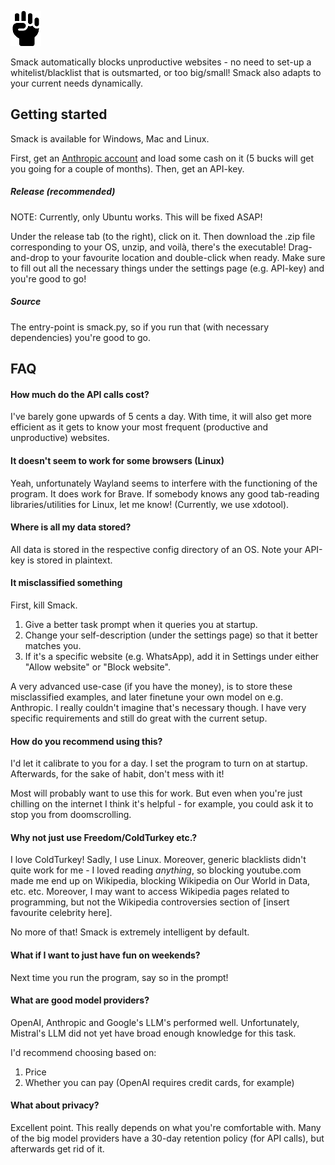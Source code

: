 ![Project Logo](images/icon.png)

Smack automatically blocks unproductive websites - no need to set-up a whitelist/blacklist that is outsmarted, or too big/small! Smack also adapts
to your current needs dynamically.

## Getting started

Smack is available for Windows, Mac and Linux.

First, get an [Anthropic account](https://console.anthropic.com/dashboard) and load some cash on it (5 bucks will get you going for a couple of months). Then, get an API-key.

##### Release (recommended)

NOTE: Currently, only Ubuntu works. This will be fixed ASAP!

Under the release tab (to the right), click on it. Then download the .zip file corresponding to your OS, unzip, and voilà, there's the executable! Drag-and-drop to your favourite location and double-click when ready. Make sure to fill out all the necessary things under the settings page (e.g. API-key) and you're good to go!

##### Source

The entry-point is smack.py, so if you run that (with necessary dependencies) you're good to go.

## FAQ

#### How much do the API calls cost?

I've barely gone upwards of 5 cents a day. With time, it will also get more efficient as it gets to know your most frequent (productive and unproductive) websites.

#### It doesn't seem to work for some browsers (Linux)

Yeah, unfortunately Wayland seems to interfere with the functioning of the program. It does work for Brave. If somebody knows any good tab-reading libraries/utilities for Linux, let me know! (Currently, we use xdotool).

#### Where is all my data stored?

All data is stored in the respective config directory of an OS. Note your API-key is stored in plaintext.

#### It misclassified something

First, kill Smack.

1. Give a better task prompt when it queries you at startup.
2. Change your self-description (under the settings page) so that it better matches you.
3. If it's a specific website (e.g. WhatsApp), add it in Settings under either "Allow website" or "Block website".

A very advanced use-case (if you have the money), is to store these misclassified examples, and later finetune your own model on e.g. Anthropic. I really couldn't imagine that's necessary though. I have very specific requirements and still do great with the current setup.

#### How do you recommend using this?

I'd let it calibrate to you for a day. I set the program to turn on at startup. Afterwards, for the sake of habit, don't mess with it!

Most will probably want to use this for work. But even when you're just chilling on the internet I think it's helpful - for example, you could ask it to stop you from doomscrolling.

#### Why not just use Freedom/ColdTurkey etc.?

I love ColdTurkey! Sadly, I use Linux. Moreover, generic blacklists didn't quite work for me - I loved reading _anything_, so blocking youtube.com made me end up on Wikipedia, blocking Wikipedia on Our World in Data, etc. etc. Moreover, I may want to access Wikipedia pages related to programming, but not the Wikipedia controversies section of [insert favourite celebrity here].

No more of that! Smack is extremely intelligent by default.

#### What if I want to just have fun on weekends?

Next time you run the program, say so in the prompt!

#### What are good model providers?

OpenAI, Anthropic and Google's LLM's performed well. Unfortunately, Mistral's LLM did not yet have broad enough knowledge for this task.

I'd recommend choosing based on:

1. Price
2. Whether you can pay (OpenAI requires credit cards, for example)

#### What about privacy?

Excellent point. This really depends on what you're comfortable with. Many of the big model providers have a 30-day retention policy (for API calls), but afterwards get rid of it.
